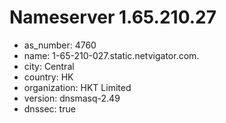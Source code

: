 # Nameserver 1.65.210.27

* as_number: 4760
* name: 1-65-210-027.static.netvigator.com.
* city: Central
* country: HK
* organization: HKT Limited
* version: dnsmasq-2.49
* dnssec: true
